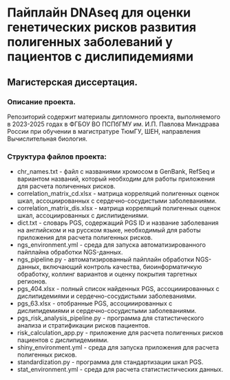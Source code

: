 # Пайплайн DNAseq для оценки генетических рисков развития полигенных заболеваний у пациентов с дислипидемиями

## Магистерская диссертация.

### Описание проекта.

Репозиторий содержит материалы дипломного проекта, выполняемого в 2023-2025 годах в ФГБОУ ВО ПСПбГМУ им. И.П. Павлова Минздрава России при обучении в магистратуре ТюмГУ, ШЕН, направления Вычислительная биология.

### Структура файлов проекта:

* chr_names.txt - файл с названиями хромосом в GenBank, RefSeq и вариантом названий, который необходим для работы приложения для расчета поличенных рисков.
* correlation_matrix_cd.xlsx - матрица корреляций полигенных оценок шкал, ассоциированных с сердечно-сосудистыми заболеваниями.
* correlation_matrix_dis.xlsx - матрица корреляций полигенных оценок шкал, ассоциированных с дислипидениями.
* dict.txt - словарь PGS, содержащий PGS ID и название заболевания на английском и на русском языке, необходимый для работы приложения для расчета полигенных рисков.
* ngs_environment.yml - среда для запуска автоматизированного пайплайна обработки NGS-данных.
* ngs_pipeline.py - автоматизированный пайплайн обработки NGS-данных, включающий контроль качества, биоинформатичкую обработку, коллинг вариантов и оценку покрытия таргетных регионов.
* pgs_404.xlsx - полный список найденных PGS, ассоцииированных с дислипидемиями и сердечно-сосудистыми заболеваниями.
* pgs_63.xlsx - отобранные PGS, ассоцииированных с дислипидемиями и сердечно-сосудистыми заболеваниями.
* pgs_risk_analysis_pipeline.py - программа для статистического анализа и стратификации рисков пациентов.
* risk_calculation_app.py - приложение для расчета полигенных рисков пациентов с дислипидемиями.
* shiny_environment.yml - среда для запуска приложения для расчета полигенных рисков.
* standardization.py - программа для стандартизации шкал PGS.
* stat_environment.yml - среда для расчета статистистических данных.
